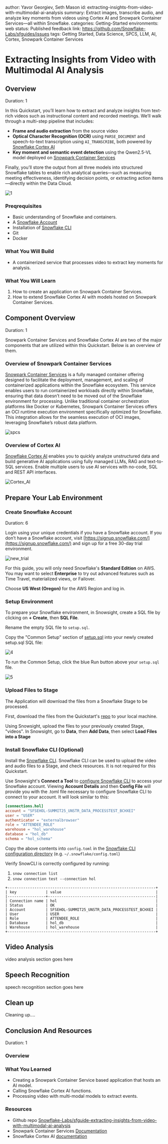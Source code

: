 author: Yavor Georgiev, Seth Mason
id: extracting-insights-from-video-with-multimodal-ai-analysis
summary: Extract images, transcribe audio, and analyze key moments from videos using Cortex AI and Snowpark Container Services—all within Snowflake.
categories: Getting-Started
environments: web
status: Published
feedback link: https://github.com/Snowflake-Labs/sfguides/issues
tags: Getting Started, Data Science, SPCS, LLM, AI, Cortex, Snowpark Container Services

# Extracting Insights from Video with Multimodal AI Analysis
<!-- ------------------------ -->

## Overview

Duration: 1

In this Quickstart, you’ll learn how to extract and analyze insights from text-rich videos such as instructional content and recorded meetings. We’ll walk through a multi-step pipeline that includes:
* **Frame and audio extraction** from the source video
* **Optical Character Recognition (OCR)** using `PARSE_DOCUMENT` and speech-to-text transcription using `AI_TRANSCRIBE`, both powered by [Snowflake Cortex AI](https://www.snowflake.com/en/product/features/cortex/)
* **Key moment and semantic event detection** using the Qwen2.5-VL model deployed on [Snowpark Container Services](https://docs.snowflake.com/en/developer-guide/snowpark-container-services/)

Finally, you’ll store the output from all three models into structured Snowflake tables to enable rich analytical queries—such as measuring meeting effectiveness, identifying decision points, or extracting action items—directly within the Data Cloud.


![1](assets/1_arch_diagram.png)

### Preqrequisites

* Basic understanding of Snowflake and containers.
* A [Snowflake Account](https://signup.snowflake.com/?utm_cta=quickstarts_)
* Installation of [Snowflake CLI](https://docs.snowflake.com/en/developer-guide/snowflake-cli/index)
* Git
* Docker

### What You Will Build

* A containerized service that processes video to extract key moments for analysis.

### What You Will Learn

1. How to create an application on Snowpark Container Services.
2. How to extend Snowflake Cortex AI with models hosted on Snowpark Container Services.

## Component Overview

Duration: 1

Snowpark Container Services and Snowflake Cortex AI are two of the major components that are utilized within this Quickstart. Below is an overview of them.

### Overview of Snowpark Container Services

[Snowpark Container Services](https://docs.snowflake.com/en/developer-guide/snowpark-container-services/overview) is a fully managed container offering designed to facilitate the deployment, management, and scaling of containerized applications within the Snowflake ecosystem. This service enables users to run containerized workloads directly within Snowflake, ensuring that data doesn’t need to be moved out of the Snowflake environment for processing. Unlike traditional container orchestration platforms like Docker or Kubernetes, Snowpark Container Services offers an OCI runtime execution environment specifically optimized for Snowflake. This integration allows for the seamless execution of OCI images, leveraging Snowflake’s robust data platform.

![spcs](assets/spcs_diagram.png)

### Overview of Cortex AI

[Snowflake Cortex AI](https://www.snowflake.com/en/product/features/cortex/) enables you to quickly analyze unstructured data and build generative AI applications using fully managed LLMs, RAG and text-to-SQL services. Enable multiple users to use AI services with no-code, SQL and REST API interfaces.

![Cortex_AI](assets/platform-cortex-2025.jpeg)

<!-- ------------------------ -->
## Prepare Your Lab Environment

### Create Snowflake Account

Duration: 6

Login using your unique credentials if you have a Snowflake account. If you don’t have a Snowflake account, visit [https://signup.snowflake.com/](https://signup.snowflake.com/) and sign up for a free 30-day trial environment.

![new_trial](assets/2_start_snowflake_trial.png)


For this guide, you will only need Snowflake's **Standard Edition** on AWS. You may want to select **Enterprise** to try out advanced features such as Time Travel, materialized views, or Failover.

Choose **US West (Oregon)** for the AWS Region and log in.


### Setup Environment

To prepare your Snowflake environment, in Snowsight, create a SQL file by clicking on **+ Create**, then **SQL File**.

Rename the empty SQL file to `setup.sql`.

Copy the "Common Setup" section of [setup.sql](https://github.com/Snowflake-Labs/sfguide-extracting-insights-from-video-with-multimodal-ai-analysis/blob/main/setup.sql) into your newly created setup.sql SQL file:

![4](assets/4_create_setup_sql_file.png)


To run the Common Setup, click the blue Run button above your `setup.sql` file.

![5](assets/5_run_setup.png)

### Upload Files to Stage

The Application will download the files from a Snowflake Stage to be processed.  

First, download the files from the Quickstart's [repo](https://github.com/Snowflake-Labs/sfguide-extracting-insights-from-video-with-multimodal-ai-analysis/tree/main/videos) to your local machine.

Using Snowsight, upload the files to your previously created Stage, "videos". In Snowsight, go to **Data**, then **Add Data**, then select **Load Files into a Stage**


### Install Snowflake CLI (Optional)
Install the [Snowflake CLI](https://docs.snowflake.com/en/developer-guide/snowflake-cli/index). Snowflake CLI can be used to upload the video and audio files to a Stage, and check resources. It is not required for this Quickstart.

Use Snowsight's **Connect a Tool** to [configure Snowflake CLI](https://docs.snowflake.com/user-guide/gen-conn-config#using-sf-web-interface-to-get-connection-settings) to access your Snowflake account.  Viewing **Account Details** and then **Config File** will provide you with the .toml file necessary to configure Snowflake CLI to connect to your account. It will look similar to this:

~~~TOML
[connections.hol]
account = "SFSEHOL-SUMMIT25_UNSTR_DATA_PROCESSTEST_BCHXEI"
user = "USER"
authenticator = "externalbrowser"
role = "ATTENDEE_ROLE"
warehouse = "hol_warehouse"
database = "hol_db"
schema = "hol_schema"
~~~

Copy the above contents into `config.toml` in the [Snowflake CLI configuration directory](https://docs.snowflake.com/en/developer-guide/snowflake-cli/connecting/configure-cli#location-of-the-toml-configuration-file) (e.g. `~/.snowflake/config.toml`)

Verify SnowCLI is correctly configured by running:
1. `snow connection list`
2. `snow connection test --connection hol`

~~~
+------------------------------------------------------------------+
| key             | value                                          |
|-----------------+------------------------------------------------|
| Connection name | hol                                            |
| Status          | OK                                             |
| Account         | SFSEHOL-SUMMIT25_UNSTR_DATA_PROCESSTEST_BCHXEI |
| User            | USER                                           |
| Role            | ATTENDEE_ROLE                                  |
| Database        | hol_db                                         |
| Warehouse       | hol_warehouse                                  |
+------------------------------------------------------------------+
~~~

<!-- ------------------------ -->
## Video Analysis

video analysis section goes here

## Speech Recognition
<!-- ------------------------ -->

speech recognition section goes here

<!-- ------------------------ -->
## Clean up

Cleaning up....

<!-- ------------------------ -->
## Conclusion And Resources
Duration: 1

### Overview


### What You Learned

- Creating a Snowpark Container Service based application that hosts an AI model.
- Calling Snowflake Cortex AI functions.
- Processing video with multi-modal models to extract events.

### Resources

- Github repo [Snowflake-Labs/sfguide-extracting-insights-from-video-with-multimodal-ai-analysis](https://github.com/Snowflake-Labs/sfguide-extracting-insights-from-video-with-multimodal-ai-analysis)
- Snowpark Container Services [Documentation](https://docs.snowflake.com/en/developer-guide/snowpark-container-services/overview)
- Snowflake Cortex AI [documentation](https://docs.snowflake.com/en/user-guide/snowflake-cortex/llm-functions)




